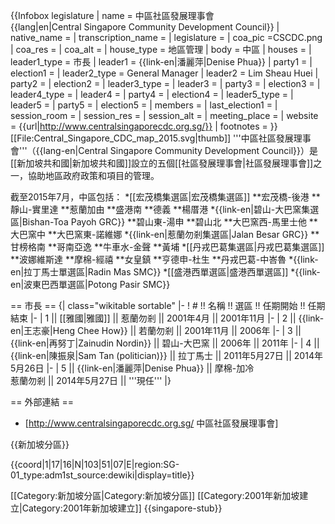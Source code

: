 {{Infobox legislature
| name               = 中區社區發展理事會<br />{{lang|en|Central Singapore Community Development Council}}
| native_name        =
| transcription_name =
| legislature        =
| coa_pic            =CSCDC.png
| coa_res            =
| coa_alt            =
| house_type         = 地區管理
| body               = 中區
| houses             =
| leader1_type       = 市長
| leader1            = {{link-en|潘麗萍|Denise Phua}}
| party1             =
| election1          =
| leader2_type       = General Manager
| leader2            = Lim Sheau Huei
| party2             =
| election2          =
| leader3_type       = 
| leader3            = 
| party3             =
| election3          =
| leader4_type       = 
| leader4            = 
| party4             =
| election4          =
| leader5_type       = 
| leader5            = 
| party5             =
| election5          =
| members            =
| last_election1     =
| session_room       =
| session_res        =
| session_alt        =
| meeting_place      =
| website            = {{url|http://www.centralsingaporecdc.org.sg/}}
| footnotes          =
}}
[[File:Central_Singapore_CDC_map_2015.svg|thumb]]
'''中區社區發展理事會'''（{{lang-en|Central Singapore Community Development Council}}）是[[新加坡共和國|新加坡共和國]]設立的五個[[社區發展理事會|社區發展理事會]]之一，協助地區政府政策和項目的管理。

截至2015年7月，中區包括：
*[[宏茂橋集選區|宏茂橋集選區]] 
**宏茂橋-後港
**靜山-實里達
**惹蘭加由
**盛港南
**德義
**楊厝港
*{{link-en|碧山-大巴窯集選區|Bishan-Toa Payoh GRC}}
**碧山東-湯申
**碧山北
**大巴窯西-馬里士他
**大巴窯中
**大巴窯東-諾維娜
*{{link-en|惹蘭勿剎集選區|Jalan Besar GRC}}
**甘榜格南
**哥南亞逸
**牛車水-金聲
**黃埔
*[[丹戎巴葛集選區|丹戎巴葛集選區]]
**波娜維斯達
**摩棉-經禧
**女皇鎮
**亨德申-杜生
**丹戎巴葛-中峇魯
*{{link-en|拉丁馬士單選區|Radin Mas SMC}}
*[[盛港西單選區|盛港西單選區]]
*{{link-en|波東巴西單選區|Potong Pasir SMC}}

== 市長 ==
{| class="wikitable sortable" 
|-
! # !! 名稱 !! 選區 !! 任期開始 !! 任期結束
|-
| 1 || [[雅國|雅國]] || 惹蘭勿剎 || 2001年4月 || 2001年11月
|-
| 2 || {{link-en|王志豪|Heng Chee How}} || 若蘭勿剎 || 2001年11月 || 2006年
|-
| 3 || {{link-en|再努丁|Zainudin Nordin}} || 碧山-大巴窯 || 2006年 || 2011年
|-
| 4 || {{link-en|陳振泉|Sam Tan (politician)}} || 拉丁馬士 || 2011年5月27日 || 2014年5月26日
|-
| 5 || {{link-en|潘麗萍|Denise Phua}} || 摩棉-加冷<br>惹蘭勿剎 || 2014年5月27日 || '''現任'''
|}

== 外部連結 ==
* [http://www.centralsingaporecdc.org.sg/ 中區社區發展理事會]

{{新加坡分區}}

{{coord|1|17|16|N|103|51|07|E|region:SG-01_type:adm1st_source:dewiki|display=title}}

[[Category:新加坡分區|Category:新加坡分區]]
[[Category:2001年新加坡建立|Category:2001年新加坡建立]]
{{singapore-stub}}